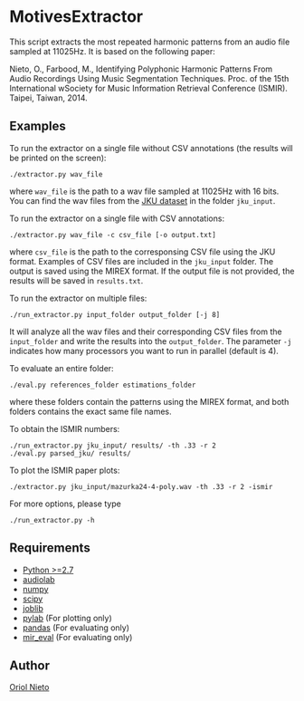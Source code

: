 MotivesExtractor
================

This script extracts the most repeated harmonic patterns from an audio file
sampled at 11025Hz. It is based on the following paper:

Nieto, O., Farbood, M., Identifying Polyphonic Harmonic Patterns From Audio 
Recordings Using Music Segmentation Techniques. Proc. of the 15th International 
wSociety for Music Information Retrieval Conference (ISMIR). Taipei, Taiwan, 2014. 

Examples
--------

To run the extractor on a single file without CSV annotations (the results
will be printed on the screen):
    
    ./extractor.py wav_file

where `wav_file` is the path to a wav file sampled at 11025Hz with 16 bits.
You can find the wav files from the [JKU dataset](https://dl.dropbox.com/u/11997856/JKU/JKUPDD-Aug2013.zip)
in the folder `jku_input`.

To run the extractor on a single file with CSV annotations:
    
    ./extractor.py wav_file -c csv_file [-o output.txt]

where `csv_file` is the path to the corresponsing CSV file using the JKU format.
Examples of CSV files are included in the `jku_input` folder. The output is
saved using the MIREX format. If the output file is not provided, 
the results will be saved in `results.txt`.

To run the extractor on multiple files:

    ./run_extractor.py input_folder output_folder [-j 8]

It will analyze all the wav files and their corresponding CSV files from the
`input_folder` and write the results into the `output_folder`. The parameter 
`-j` indicates how many processors you want to run in parallel (default is 4).

To evaluate an entire folder:

    ./eval.py references_folder estimations_folder

where these folders contain the patterns using the MIREX format, and both
folders contains the exact same file names.

To obtain the ISMIR numbers:
    
    ./run_extractor.py jku_input/ results/ -th .33 -r 2
    ./eval.py parsed_jku/ results/

To plot the ISMIR paper plots:

    ./extractor.py jku_input/mazurka24-4-poly.wav -th .33 -r 2 -ismir

For more options, please type

    ./run_extractor.py -h


Requirements
------------

* [Python >=2.7](https://www.python.org/download/releases/2.7/)
* [audiolab](https://pypi.python.org/pypi/scikits.audiolab/)
* [numpy](http://www.numpy.org/)
* [scipy](http://www.scipy.org/)
* [joblib](https://pythonhosted.org/joblib/)
* [pylab](http://wiki.scipy.org/PyLab) (For plotting only)
* [pandas](http://pandas.pydata.org/) (For evaluating only)
* [mir_eval](https://github.com/craffel/mir_eval) (For evaluating only)

Author
------

[Oriol Nieto](https://files.nyu.edu/onc202/public/)

